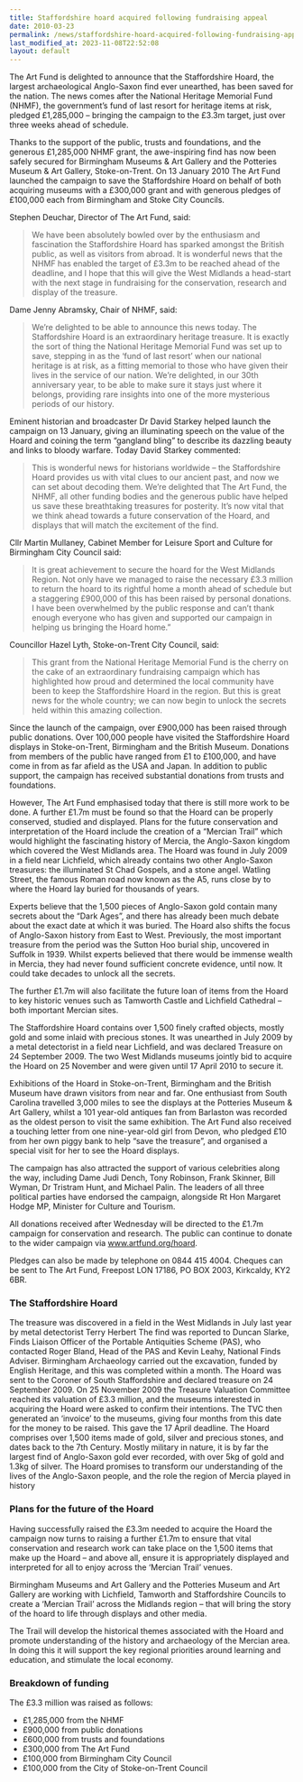 ```yaml
---
title: Staffordshire hoard acquired following fundraising appeal
date: 2010-03-23
permalink: /news/staffordshire-hoard-acquired-following-fundraising-appeal/
last_modified_at: 2023-11-08T22:52:08
layout: default
---
```



The Art Fund is delighted to announce that the Staffordshire Hoard, the largest archaeological Anglo-Saxon find ever unearthed, has been saved for the nation. The news comes after the National Heritage Memorial Fund (NHMF), the government’s fund of last resort for heritage items at risk, pledged £1,285,000 – bringing the campaign to the £3.3m target, just over three weeks ahead of schedule.

Thanks to the support of the public, trusts and foundations, and the generous £1,285,000 NHMF grant, the awe-inspiring find has now been safely secured for Birmingham Museums & Art Gallery and the Potteries Museum & Art Gallery, Stoke-on-Trent. On 13 January 2010 The Art Fund launched the campaign to save the Staffordshire Hoard on behalf of both acquiring museums with a £300,000 grant and with generous pledges of £100,000 each from Birmingham and Stoke City Councils.

Stephen Deuchar, Director of The Art Fund, said:

> We have been absolutely bowled over by the enthusiasm and fascination the Staffordshire Hoard has sparked amongst the British public, as well as visitors from abroad. It is wonderful news that the NHMF has enabled the target of £3.3m to be reached ahead of the deadline, and I hope that this will give the West Midlands a head-start with the next stage in fundraising for the conservation, research and display of the treasure.

Dame Jenny Abramsky, Chair of NHMF, said:

> We’re delighted to be able to announce this news today. The Staffordshire Hoard is an extraordinary heritage treasure. It is exactly the sort of thing the National Heritage Memorial Fund was set up to save, stepping in as the ‘fund of last resort’ when our national heritage is at risk, as a fitting memorial to those who have given their lives in the service of our nation. We’re delighted, in our 30th anniversary year, to be able to make sure it stays just where it belongs, providing rare insights into one of the more mysterious periods of our history.

Eminent historian and broadcaster Dr David Starkey helped launch the campaign on 13 January, giving an illuminating speech on the value of the Hoard and coining the term “gangland bling” to describe its dazzling beauty and links to bloody warfare.
Today David Starkey commented:

> This is wonderful news for historians worldwide – the Staffordshire Hoard provides us with vital clues to our ancient past, and now we can set about decoding them. We’re delighted that The Art Fund, the NHMF, all other funding bodies and the generous public have helped us save these breathtaking treasures for posterity. It’s now vital that we think ahead towards a future conservation of the Hoard, and displays that will match the excitement of the find.

Cllr Martin Mullaney, Cabinet Member for Leisure Sport and Culture for Birmingham City Council said:

> It is great achievement to secure the hoard for the West Midlands Region. Not only have we managed to raise the necessary £3.3 million to return the hoard to its rightful home a month ahead of schedule but a staggering £900,000 of this has been raised by personal donations. I have been overwhelmed by the public response and can’t thank enough everyone who has given and supported our campaign in helping us bringing the Hoard home.”

Councillor Hazel Lyth, Stoke-on-Trent City Council, said:

> This grant from the National Heritage Memorial Fund is the cherry on the cake of an extraordinary fundraising campaign which has highlighted how proud and determined the local community have been to keep the Staffordshire Hoard in the region. But this is great news for the whole country; we can now begin to unlock the secrets held within this amazing collection.

Since the launch of the campaign, over £900,000 has been raised through public donations. Over 100,000 people have visited the Staffordshire Hoard displays in Stoke-on-Trent, Birmingham and the British Museum. Donations from members of the public have ranged from £1 to £100,000, and have come in from as far afield as the USA and Japan. In addition to public support, the campaign has received substantial donations from trusts and foundations.

However, The Art Fund emphasised today that there is still more work to be done. A further £1.7m must be found so that the Hoard can be properly conserved, studied and displayed. Plans for the future conservation and interpretation of the Hoard include the creation of a “Mercian Trail” which would highlight the fascinating history of Mercia, the Anglo-Saxon kingdom which covered the West Midlands area. The Hoard was found in July 2009 in a field near Lichfield, which already contains two other Anglo-Saxon treasures: the illuminated St Chad Gospels, and a stone angel. Watling Street, the famous Roman road now known as the A5, runs close by to where the Hoard lay buried for thousands of years.

Experts believe that the 1,500 pieces of Anglo-Saxon gold contain many secrets about the “Dark Ages”, and there has already been much debate about the exact date at which it was buried. The Hoard also shifts the focus of Anglo-Saxon history from East to West. Previously, the most important treasure from the period was the Sutton Hoo burial ship, uncovered in Suffolk in 1939. Whilst experts believed that there would be immense wealth in Mercia, they had never found sufficient concrete evidence, until now. It could take decades to unlock all the secrets.

The further £1.7m will also facilitate the future loan of items from the Hoard to key historic venues such as Tamworth Castle and Lichfield Cathedral – both important Mercian sites.

The Staffordshire Hoard contains over 1,500 finely crafted objects, mostly gold and some inlaid with precious stones. It was unearthed in July 2009 by a metal detectorist in a field near Lichfield, and was declared Treasure on 24 September 2009. The two West Midlands museums jointly bid to acquire the Hoard on 25 November and were given until 17 April 2010 to secure it.

Exhibitions of the Hoard in Stoke-on-Trent, Birmingham and the British Museum have drawn visitors from near and far. One enthusiast from South Carolina travelled 3,000 miles to see the displays at the Potteries Museum & Art Gallery, whilst a 101 year-old antiques fan from Barlaston was recorded as the oldest person to visit the same exhibition. The Art Fund also received a touching letter from one nine-year-old girl from Devon, who pledged £10 from her own piggy bank to help “save the treasure”, and organised a special visit for her to see the Hoard displays.

The campaign has also attracted the support of various celebrities along the way, including Dame Judi Dench, Tony Robinson, Frank Skinner, Bill Wyman, Dr Tristram Hunt, and Michael Palin. The leaders of all three political parties have endorsed the campaign, alongside Rt Hon Margaret Hodge MP, Minister for Culture and Tourism.

All donations received after Wednesday will be directed to the £1.7m campaign for conservation and research. The public can continue to donate to the wider campaign via www.artfund.org/hoard.

Pledges can also be made by telephone on 0844 415 4004. Cheques can be sent to The Art Fund, Freepost LON 17186, PO BOX 2003, Kirkcaldy, KY2 6BR.

### The Staffordshire Hoard

The treasure was discovered in a field in the West Midlands in July last year by metal detectorist Terry Herbert The find was reported to Duncan Slarke, Finds Liaison Officer of the Portable Antiquities Scheme (PAS), who contacted Roger Bland, Head of the PAS and Kevin Leahy, National Finds Adviser. Birmingham Archaeology carried out the excavation, funded by English Heritage, and this was completed within a month. The Hoard was sent to the Coroner of South Staffordshire and declared treasure on 24 September 2009. On 25 November 2009 the Treasure Valuation Committee reached its valuation of £3.3 million, and the museums interested in acquiring the Hoard were asked to confirm their intentions. The TVC then generated an ‘invoice’ to the museums, giving four months from this date for the money to be raised. This gave the 17 April deadline. The Hoard comprises over 1,500 items made of gold, silver and precious stones, and dates back to the 7th Century. Mostly military in nature, it is by far the largest find of Anglo-Saxon gold ever recorded, with over 5kg of gold and 1.3kg of silver. The Hoard promises to transform our understanding of the lives of the Anglo-Saxon people, and the role the region of Mercia played in history

### Plans for the future of the Hoard

Having successfully raised the £3.3m needed to acquire the Hoard the campaign now turns to raising a further £1.7m to ensure that vital conservation and research work can take place on the 1,500 items that make up the Hoard – and above all, ensure it is appropriately displayed and interpreted for all to enjoy across the ‘Mercian Trail’ venues.

Birmingham Museums and Art Gallery and the Potteries Museum and Art Gallery are working with Lichfield, Tamworth and Staffordshire Councils to create a ‘Mercian Trail’ across the Midlands region – that will bring the story of the hoard to life through displays and other media.

The Trail will develop the historical themes associated with the Hoard and promote understanding of the history and archaeology of the Mercian area. In doing this it will support the key regional priorities around learning and education, and stimulate the local economy.

### Breakdown of funding

The £3.3 million was raised as follows:

* £1,285,000 from the NHMF
* £900,000 from public donations
* £600,000 from trusts and foundations
* £300,000 from The Art Fund
* £100,000 from Birmingham City Council
* £100,000 from the City of Stoke-on-Trent Council
